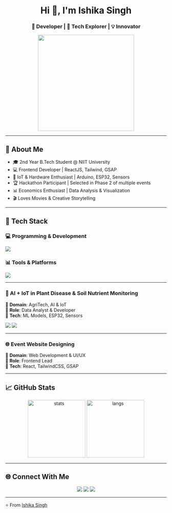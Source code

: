 <h1 align="center">Hi 👋, I'm Ishika Singh</h1>
<h3 align="center">🚀 Developer | 🔬 Tech Explorer | 💡 Innovator</h3>

<p align="center">
  <img src="https://media.giphy.com/media/QTfX9Ejfra3ZmNxh6B/giphy.gif" width="300" />
</p>

---

## 🌟 About Me
- 🎓 2nd Year B.Tech Student @ NIIT University  
- 💻 Frontend Developer | ReactJS, Tailwind, GSAP  
- 🔋 IoT & Hardware Enthusiast | Arduino, ESP32, Sensors  
- 🏆 Hackathon Participant | Selected in Phase 2 of multiple events  
- 📊 Economics Enthusiast | Data Analysis & Visualization  
- 🎬 Loves Movies & Creative Storytelling  

---

## 🔧 Tech Stack

### 💻 Programming & Development
<p>
  <img src="https://skillicons.dev/icons?i=html,css,js,react,tailwind,python,arduino,git,github,vscode,java,bootstrap" />
</p>

### 📊 Tools & Platforms
<p>
  <img src="https://skillicons.dev/icons?i=figma,notion,vercel,nodejs,postman" />
</p>

---


### 🌱 AI + IoT in Plant Disease & Soil Nutrient Monitoring  
🔹 **Domain**: AgriTech, AI & IoT  
🔹 **Role**: Data Analyst & Developer  
🔹 **Tech**: ML Models, ESP32, Sensors  

<p>
  <img src="https://img.shields.io/badge/IoT-Project-blue?style=for-the-badge&logo=arduino" />
  <img src="https://img.shields.io/badge/EV-Tech-green?style=for-the-badge&logo=car" />
</p>


---


### 🌐 Event Website Designing  
🔹 **Domain**: Web Development & UI/UX  
🔹 **Role**: Frontend Lead  
🔹 **Tech**: React, TailwindCSS, GSAP  

---


## 📈 GitHub Stats

<p align="center">
  <img src="https://github-readme-stats.vercel.app/api?username=IshikaS2006&show_icons=true&theme=radical" alt="stats" height="180"/>
  <img src="https://github-readme-stats.vercel.app/api/top-langs/?username=IshikaS2006&layout=compact&theme=radical" alt="langs" height="180"/>
</p>

---

## 🌐 Connect With Me
<p align="center">
  <a href="https://www.linkedin.com/in/ishika-singh-543881332/" target="_blank"><img src="https://skillicons.dev/icons?i=linkedin" /></a>
  <a href="https://www.instagram.com/ishh_.you/" target="_blank"><img src="https://skillicons.dev/icons?i=instagram" /></a>
  <a href="mailto:ishikasinghmavai2006@gmail.com"><img src="https://skillicons.dev/icons?i=gmail" /></a>
</p>

---

⭐️ From [Ishika Singh](https://github.com/IshikaS2006)
